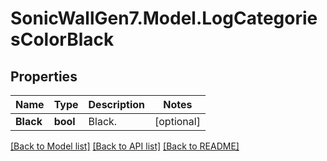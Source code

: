 # SonicWallGen7.Model.LogCategoriesColorBlack

## Properties

Name | Type | Description | Notes
------------ | ------------- | ------------- | -------------
**Black** | **bool** | Black. | [optional] 

[[Back to Model list]](../README.md#documentation-for-models) [[Back to API list]](../README.md#documentation-for-api-endpoints) [[Back to README]](../README.md)

